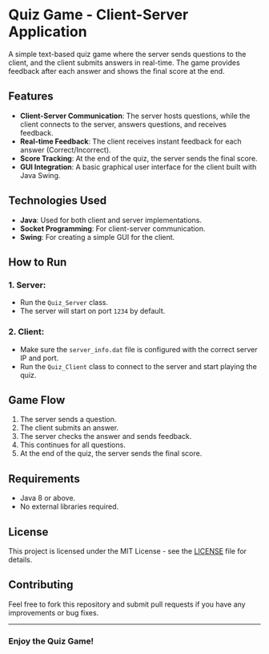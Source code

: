 # Quiz Game - Client-Server Application

A simple text-based quiz game where the server sends questions to the client, and the client submits answers in real-time. The game provides feedback after each answer and shows the final score at the end.

## Features
- **Client-Server Communication**: The server hosts questions, while the client connects to the server, answers questions, and receives feedback.
- **Real-time Feedback**: The client receives instant feedback for each answer (Correct/Incorrect).
- **Score Tracking**: At the end of the quiz, the server sends the final score.
- **GUI Integration**: A basic graphical user interface for the client built with Java Swing.

## Technologies Used
- **Java**: Used for both client and server implementations.
- **Socket Programming**: For client-server communication.
- **Swing**: For creating a simple GUI for the client.

## How to Run
### 1. Server:
- Run the `Quiz_Server` class.
- The server will start on port `1234` by default.

### 2. Client:
- Make sure the `server_info.dat` file is configured with the correct server IP and port.
- Run the `Quiz_Client` class to connect to the server and start playing the quiz.

## Game Flow
1. The server sends a question.
2. The client submits an answer.
3. The server checks the answer and sends feedback.
4. This continues for all questions.
5. At the end of the quiz, the server sends the final score.

## Requirements
- Java 8 or above.
- No external libraries required.

## License
This project is licensed under the MIT License - see the [LICENSE](LICENSE) file for details.

## Contributing
Feel free to fork this repository and submit pull requests if you have any improvements or bug fixes.

---

### Enjoy the Quiz Game!
